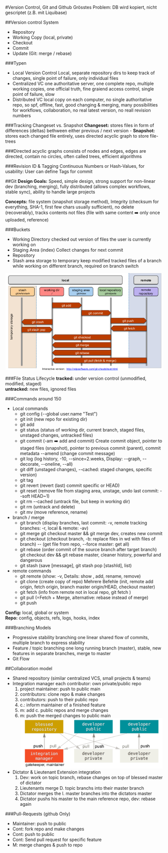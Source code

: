 #Version Control, Git and Github
Grösstes Problem: DB wird kopiert, nicht gescriptet (z.B. mit Liquibase)

##Version control System
  - Repository
  - Working Copy (local, private)
  - Checkout
  - Commit
  - Update (Git: merge / rebase)

###Typen
  - Local Version Control
    Local, separate repository dirs to keep track of changes, single point of failure, only individual files
  - Centralized VC
    one authoritative server, one complete repo, multiple working copies, one official truth, fine graiend access control, single point of failure, slow
  - Distributed VC
    local copy on each computer, no single authoritative repo, so spf, offline, fast, good changing & merging, many possibilities for workflows, collaboration, no real latest version, no reall revision numbers

###Tracking Changeset vs. Snapshot
**Changeset:** stores files in form of differences (deltas) bethween either previous / next version - **Snapshot:** stores each changed file entirely, uses directed acyclic graph to store file-trees

###Directed acyclic graphs
consists of nodes and edges, edges are directed, contain no circles, often called trees, efficient algorithms

###Revision ID & Tagging
Continuous Numbers or Hash-Values, for usability: User can define Tags for commit

##Git
**Design Goals:** Speed, simple design, strong support for non-linear dev (branching, merging), fully distributed (allows complex workflows, stable sync), ability to handle large projects

**Concepts:** file system (snapshot storage method), Integrity (checksum for everything, SHA-1, first few chars usually sufficient), no delete (recoverably), tracks contents not files (file with same content :arrow_right: only once uploaded, reference)

###Buckets
  - Working Directory
    checked out version of files the user is currently working on
  - Staging Area (index)
    Collect changes for next commit
  - Repository
  - Stash area
    storage to temporary keep modified tracked files of a branch while working on different branch, required on branch switch

![](./images/VK_SWE_3x1_BACI_git_buckets.png)

###File Status Lifecycle
**tracked:** under version control (unmodified, modified, staged)  
**untracked:** new files, ignored files

###Commands
around 150

  - Local commands
    - git config (--global user.name "Test")
    - git init (new repo for existing dir)
    - git add
    - git status (status of working dir, current branch, staged files, unstaged changes, untracked files)
    - git commit (-am :arrow_right: add and commit)
      Create commit object, pointer to staged files (snapshot), pointer to previous commit (parent), commit metadata
      --amend (change commit message)
    - git log (log history, -10, --since=2.weeks, Display: --graph, --decorate, --oneline, --all)
    - git diff (unstaged changes), --cached: staged changes, specific version)
    - git tag
    - git revert (revert (last) commit specific or HEAD)
    - git reset (remove file from staging area, unstage, undo last commit: --soft HEAD~1)
    - git rm --cached (untrack file, but keep in working dir)
    - git rm (untrack and delete)
    - git mv (move reference, rename)
  - branch / merge
    - git branch (display branches, last commit: -v, remote tracking branches: -r, local & remote: -av)
    - git merge
      git checkout master && git merge dev, creates new commit
    - git checkout (checkout branch, -b: replace files in wd with files of branch)
      -- <file> (get file from repo, --force master: get all)
    - git rebase (order commit of the source branch after target branch)
      git checkout dev && git rebase master, cleaner history, powerful and dangerous
    - git stash (save [message], git stash pop [stashId], list)
  - remote commands
    - git remote (show: -v, Details: show <name>, add, rename, remove)
    - git clone (create copy of repo)
      Mehrere Befehle (init, remote add origin, fetch origin, branch master origin/HEAD, checkout master)
    - git fetch (info from remote not in local repo, git fetch <remote>)
    - git pull (=Fetch + Merge, alternative: rebase instead of merge)
    - git push

**Config:** local, global or system  
**Repo:** config, objects, refs, logs, hooks, index


###Branching Models
  - Progressive stability branching
    one linear shared flow of commits, multiple branch to express stability
  - Feature / topic branching
    one long running branch (master), stable, new features in separate branches, merge to master
  - Git Flow

##Collaboration model
  - Shared repository (similar centralized VCS, small projects & teams)
  - Integration manager
    each contributor: own private/public repo
    1. project maintainer: push to public main
    2. contributors: clone repo & make changes
    3. contributors: push to their public repo
    4. c.: inform maintainer of a finished feature
    5. m: add c. public repos and merge changes
    6. m: push the merged changes to public main
    ![](./images/VK_SWE_3x1_BACI_collab_model_integrator.png)
  - Dictator & Lieutenant
    Extension integration
    1. Dev: work on topic branch, rebase changes on top of blessed master of dictator
    2. Lieutenants merge D. topic branchs into their master branch
    3. Dictator merges the l. master branches into the dictators master
    4. Dictator pushs his master to the main reference repo, dev: rebase again

###Pull-Requests (github Only)
  - Maintainer: push to public
  - Cont: fork repo and make changes
  - Cont: push to public
  - Cont: Send pull request for specific feature
  - M: merge changes & push to repo
